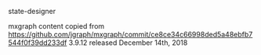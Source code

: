 state-designer

mxgraph content copied from https://github.com/jgraph/mxgraph/commit/ce8ce34c66998ded5a48ebfb7544f0f39dd233df
3.9.12 released December 14th, 2018
